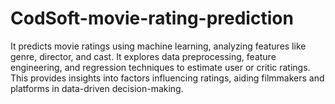 # CodSoft-movie-rating-prediction
It predicts movie ratings using machine learning, analyzing features like genre, director, and cast. It explores data preprocessing, feature engineering, and regression techniques to estimate user or critic ratings. This provides insights into factors influencing ratings, aiding filmmakers and platforms in data-driven decision-making.
